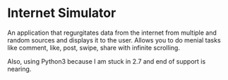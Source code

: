 # Internet Simulator
An application that regurgitates data from the internet from multiple and random sources and displays it to the user.
Allows you to do menial tasks like comment, like, post, swipe, share with infinite scrolling.

Also, using Python3 because I am stuck in 2.7 and end of support is nearing.